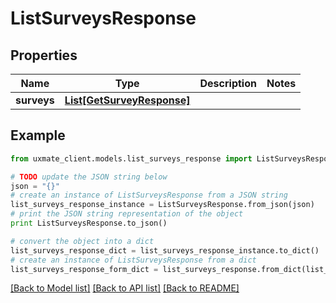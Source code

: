 # ListSurveysResponse


## Properties
Name | Type | Description | Notes
------------ | ------------- | ------------- | -------------
**surveys** | [**List[GetSurveyResponse]**](GetSurveyResponse.md) |  | 

## Example

```python
from uxmate_client.models.list_surveys_response import ListSurveysResponse

# TODO update the JSON string below
json = "{}"
# create an instance of ListSurveysResponse from a JSON string
list_surveys_response_instance = ListSurveysResponse.from_json(json)
# print the JSON string representation of the object
print ListSurveysResponse.to_json()

# convert the object into a dict
list_surveys_response_dict = list_surveys_response_instance.to_dict()
# create an instance of ListSurveysResponse from a dict
list_surveys_response_form_dict = list_surveys_response.from_dict(list_surveys_response_dict)
```
[[Back to Model list]](../README.md#documentation-for-models) [[Back to API list]](../README.md#documentation-for-api-endpoints) [[Back to README]](../README.md)


